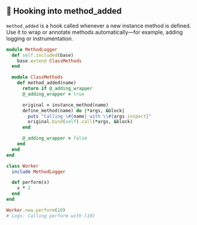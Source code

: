 ## 📌 Hooking into method_added

`method_added` is a hook called whenever a new instance method is defined. Use it to wrap or annotate methods automatically—for example, adding logging or instrumentation.

```ruby
module MethodLogger
  def self.included(base)
    base.extend ClassMethods
  end

  module ClassMethods
    def method_added(name)
      return if @_adding_wrapper
      @_adding_wrapper = true

      original = instance_method(name)
      define_method(name) do |*args, &block|
        puts "Calling \#{name} with \\#{args.inspect}"
        original.bind(self).call(*args, &block)
      end

      @_adding_wrapper = false
    end
  end
end

class Worker
  include MethodLogger

  def perform(x)
    x * 2
  end
end

Worker.new.perform(10)
# Logs: Calling perform with [10]
```